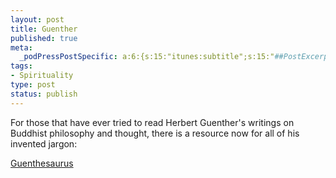 ```yaml
--- 
layout: post
title: Guenther
published: true
meta: 
  _podPressPostSpecific: a:6:{s:15:"itunes:subtitle";s:15:"##PostExcerpt##";s:14:"itunes:summary";s:15:"##PostExcerpt##";s:15:"itunes:keywords";s:17:"##WordPressCats##";s:13:"itunes:author";s:10:"##Global##";s:15:"itunes:explicit";s:2:"No";s:12:"itunes:block";s:2:"No";}
tags: 
- Spirituality
type: post
status: publish
---
```

For those that have ever tried to read Herbert Guenther's writings on Buddhist philosophy and thought, there is a resource now for all of his invented jargon:

<a href="http://www.toad.net/~bsimon/guenthesaurus.html">Guenthesaurus</a>

